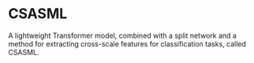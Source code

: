 # CSASML
A lightweight Transformer model, combined with a split network and a method for extracting cross-scale features for classification tasks, called CSASML.
